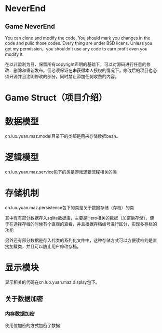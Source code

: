# NeverEnd
## Game NeverEnd
You can clone and modify the code. You should mark you changes in the code and pulic those codes. Every thing are under BSD licens. Unless you got my permission，you shouldn't use any code to earn profit even you modify it.

在以非盈利为目、保留所有copyright声明的基础下，可以对源码进行任意的修改、删除和重新发布。但必须保证在**未**获得本人授权的情况下，修改后的项目也必须开源并且注明修改的部分，同时禁止添加任何收费的内容。

# Game Struct（项目介绍）
# 数据模型
cn.luo.yuan.maz.model目录下的类都是用来存储数据bean。
# 逻辑模型
cn.luo.yuan.maz.service包下的类是游戏逻辑流程相关的类
# 存储机制
cn.luo.yuan.maz.persistence包下的类是关于数据存储（存档）的类

其中有有部分数据存入sqlite数据库，主要是Hero相关的数据（加密后存储），便于在选择存档的时候有个直观的查看，并且根据存档编号进行区分，实现多存档的功能

另外还有部分数据是存入代类的系列化文件中，这种存储方式可以方便读档的是直接加载类，并且可以防止用户修改存档。

# 显示模块
显示相关的代码在cn.luo.yuan.maz.display包下。

## 关于数据加密
### 内存数据加密
使用位加密的方式加密了数据
